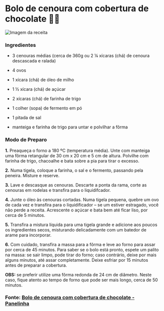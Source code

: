 # Bolo de cenoura com cobertura de chocolate :carrot::chocolate_bar:

![Imagem da receita](https://cdn.panelinha.com.br/receita/1615221321919-Bolo-de-cenoura-com-cobertura-de-chocolate_receita_post.jpg)



### Ingredientes

- 3 cenouras médias (cerca de 360g ou 2 ¼ xícaras (chá) de cenoura descascada e ralada)

- 4 ovos

- 1 xícara (chá) de óleo de milho

- 1 ½ xícara (chá) de açúcar

- 2 xícaras (chá) de farinha de trigo

- 1 colher (sopa) de fermento em pó

- 1 pitada de sal

- manteiga e farinha de trigo para untar e polvilhar a fôrma

  

### Modo de Preparo 

**1.** Preaqueça o forno a 180 ºC (temperatura média). Unte com manteiga uma fôrma retangular de 30 cm x 20 cm e 5 cm de altura. Polvilhe com farinha de trigo, chacoalhe e bata sobre a pia para tirar o excesso. 

**2.** Numa tigela, coloque a farinha, o sal e o fermento, passando pela peneira. Misture e reserve. 

**3.** Lave e descasque as cenouras. Descarte a ponta da rama, corte as cenouras em rodelas e transfira para o liquidifcador. 

**4.** Junte o óleo às cenouras cortadas. Numa tigela pequena, quebre um ovo de cada vez e transfira para o liquidificador – se um estiver estragado, você não perde a receita. Acrescente o açúcar e bata bem até ficar liso, por cerca de 5 minutos. 

**5.** Transfira a mistura líquida para uma tigela grande e adicione aos poucos os ingredientes secos, misturando delicadamente com um batedor de arame para incorporar.

**6.** Com cuidado, transfira a massa para a fôrma e leve ao forno para assar por cerca de 45 minutos. Para saber se o bolo está pronto, espete um palito na massa: se sair limpo, pode tirar do forno; caso contrário, deixe por mais alguns minutos, até assar completamente. Deixe esfriar por 15 minutos antes de preparar a cobertura.

**OBS:** se preferir utilize uma fôrma redonda de 24 cm de diâmetro. Neste caso, fique atento ao tempo de forno que pode ser mais longo, cerca de 50 minutos.



### Fonte: [Bolo de cenoura com cobertura de chocolate - Panelinha](https://www.panelinha.com.br/receita/Bolo-de-cenoura-com-cobertura-de-chocolate)


